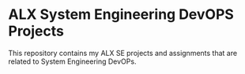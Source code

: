 # ALX System Engineering DevOPS Projects

This repository contains my ALX SE projects and assignments that are related to System Engineering DevOPs.
